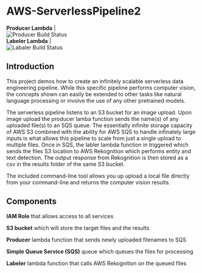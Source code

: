 # AWS-ServerlessPipeline2

**Producer Lambda**  |<br />![Producer Build Status](https://codebuild.us-east-1.amazonaws.com/badges?uuid=eyJlbmNyeXB0ZWREYXRhIjoiL1FqVHZSWnZCQnNjeDRCakQ0Z01RanVmQk9oWm1MOU1xQk5wbGlZZStLY0RtcnJnR2p1aFNMcEtNV05CeVNMa1RwVFZackZ2N1R0eDY3YjBtZmxxdUlzPSIsIml2UGFyYW1ldGVyU3BlYyI6IjNvSmt3YXIvM1BJbFdycDkiLCJtYXRlcmlhbFNldFNlcmlhbCI6MX0%3D&branch=master)  
**Labeler Lambda**   |<br />![Labaler Build Status](https://codebuild.us-east-1.amazonaws.com/badges?uuid=eyJlbmNyeXB0ZWREYXRhIjoiL1FqVHZSWnZCQnNjeDRCakQ0Z01RanVmQk9oWm1MOU1xQk5wbGlZZStLY0RtcnJnR2p1aFNMcEtNV05CeVNMa1RwVFZackZ2N1R0eDY3YjBtZmxxdUlzPSIsIml2UGFyYW1ldGVyU3BlYyI6IjNvSmt3YXIvM1BJbFdycDkiLCJtYXRlcmlhbFNldFNlcmlhbCI6MX0%3D&branch=master)

## Introduction

This project demos how to create an infinitely scalable serverless data engineering pipeline. While this specific pipeline performs computer vision, the concepts shown can easily be extended to other tasks like natural language processing or involve the use of any other pretrained models.

The serverless pipeline listens to an S3 bucket for an image upload. Upon image upload the producer lamba function sends the name(s) of any uploaded file(s) to an SQS queue. The essentially infinite storage capacity of AWS S3 combined with the ability for AWS SQS to handle infinately large inputs is what allows this pipeline to scale from just a single upload to multiple files. Once in SQS, the labler lambda function in triggered which sends the files S3 location to AWS Rekognition which performs entity and text detection. The output response from Rekognition is then stored as a csv in the results folder of the same S3 bucket.

The included command-line tool allows you up upload a local file directly from your command-line and returns the computer vision results.

## Components

**IAM Role** that allows access to all services

**S3 bucket** which will store the target files and the results 

**Producer** lambda function that sends newly uploaded filenames to SQS

**Simple Queue Service (SQS)** queue which queues the files for processing

**Labeler** lambda function that calls AWS Rekognition on the queued files
